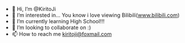 - 👋 Hi, I’m @KiritoJi
- 👀 I’m interested in... You know i love viewing Bilibili(www.bilibili.com)
- 🌱 I’m currently learning High School!!!
- 💞️ I’m looking to collaborate on :)
- 📫 How to reach me kiritoji@foxmail.com

<!---
KiritoJi/KiritoJi is a ✨ special ✨ repository because its `README.md` (this file) appears on your GitHub profile.
You can click the Preview link to take a look at your changes.
--->
